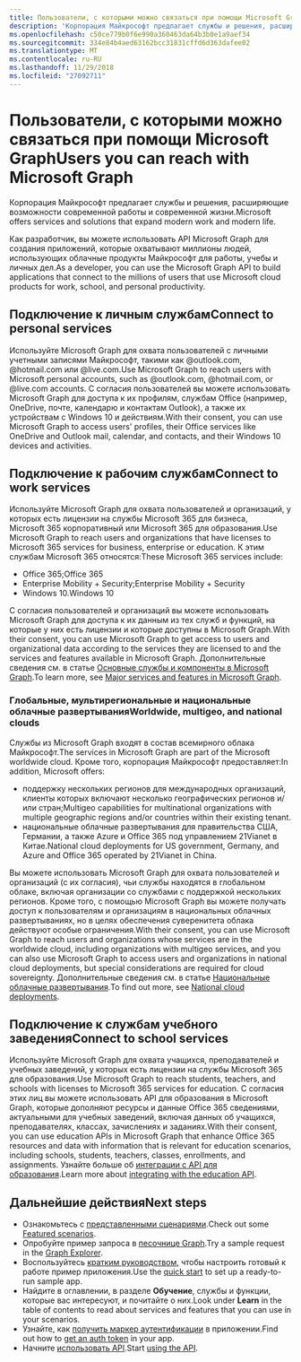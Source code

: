 ```yaml
---
title: Пользователи, с которыми можно связаться при помощи Microsoft Graph
description: 'Корпорация Майкрософт предлагает службы и решения, расширяющие возможности современной работы и современной жизни. '
ms.openlocfilehash: c50ce779b0f6e990a360463da64b3b0e1a9aef34
ms.sourcegitcommit: 334e84b4aed63162bcc31831cffd6d363dafee02
ms.translationtype: MT
ms.contentlocale: ru-RU
ms.lasthandoff: 11/29/2018
ms.locfileid: "27092711"
---
```

# <a name="users-you-can-reach-with-microsoft-graph"></a><span data-ttu-id="4491c-103">Пользователи, с которыми можно связаться при помощи Microsoft Graph</span><span class="sxs-lookup"><span data-stu-id="4491c-103">Users you can reach with Microsoft Graph</span></span>

<span data-ttu-id="4491c-104">Корпорация Майкрософт предлагает службы и решения, расширяющие возможности современной работы и современной жизни.</span><span class="sxs-lookup"><span data-stu-id="4491c-104">Microsoft offers services and solutions that expand modern work and modern life.</span></span> 

<span data-ttu-id="4491c-105">Как разработчик, вы можете использовать API Microsoft Graph для создания приложений, которые охватывают миллионы людей, использующих облачные продукты Майкрософт для работы, учебы и личных дел.</span><span class="sxs-lookup"><span data-stu-id="4491c-105">As a developer, you can use the Microsoft Graph API to build applications that connect to the millions of users that use Microsoft cloud products for work, school, and personal productivity.</span></span> 

## <a name="connect-to-personal-services"></a><span data-ttu-id="4491c-106">Подключение к личным службам</span><span class="sxs-lookup"><span data-stu-id="4491c-106">Connect to personal services</span></span>

<span data-ttu-id="4491c-107">Используйте Microsoft Graph для охвата пользователей с личными учетными записями Майкрософт, такими как @outlook.com, @hotmail.com или @live.com.</span><span class="sxs-lookup"><span data-stu-id="4491c-107">Use Microsoft Graph to reach users with Microsoft personal accounts, such as @outlook.com, @hotmail.com, or @live.com accounts.</span></span> <span data-ttu-id="4491c-108">С согласия пользователей вы можете использовать Microsoft Graph для доступа к их профилям, службам Office (например, OneDrive, почте, календарю и контактам Outlook), а также их устройствам с Windows 10 и действиям.</span><span class="sxs-lookup"><span data-stu-id="4491c-108">With their consent, you can use Microsoft Graph to access users' profiles, their Office services like OneDrive and Outlook mail, calendar, and contacts, and their Windows 10 devices and activities.</span></span>

## <a name="connect-to-work-services"></a><span data-ttu-id="4491c-109">Подключение к рабочим службам</span><span class="sxs-lookup"><span data-stu-id="4491c-109">Connect to work services</span></span>

<span data-ttu-id="4491c-110">Используйте Microsoft Graph для охвата пользователей и организаций, у которых есть лицензии на службы Microsoft 365 для бизнеса, Microsoft 365 корпоративный или Microsoft 365 для образования.</span><span class="sxs-lookup"><span data-stu-id="4491c-110">Use Microsoft Graph to reach users and organizations that have licenses to Microsoft 365 services for business, enterprise or education.</span></span> <span data-ttu-id="4491c-111">К этим службам Microsoft 365 относятся:</span><span class="sxs-lookup"><span data-stu-id="4491c-111">These Microsoft 365 services include:</span></span>

-   <span data-ttu-id="4491c-112">Office 365;</span><span class="sxs-lookup"><span data-stu-id="4491c-112">Office 365</span></span>
-   <span data-ttu-id="4491c-113">Enterprise Mobility + Security;</span><span class="sxs-lookup"><span data-stu-id="4491c-113">Enterprise Mobility + Security</span></span> 
-   <span data-ttu-id="4491c-114">Windows 10.</span><span class="sxs-lookup"><span data-stu-id="4491c-114">Windows 10</span></span> 

<span data-ttu-id="4491c-115">С согласия пользователей и организаций вы можете использовать Microsoft Graph для доступа к их данным из тех служб и функций, на которые у них есть лицензии и которые доступны в Microsoft Graph.</span><span class="sxs-lookup"><span data-stu-id="4491c-115">With their consent, you can use Microsoft Graph to get access to users and organizational data according to the services they are licensed to and the services and features available in Microsoft Graph.</span></span> <span data-ttu-id="4491c-116">Дополнительные сведения см. в статье [Основные службы и компоненты в Microsoft Graph](overview-major-services.md).</span><span class="sxs-lookup"><span data-stu-id="4491c-116">To learn more, see [Major services and features in Microsoft Graph](overview-major-services.md).</span></span>

### <a name="worldwide-multigeo-and-national-clouds"></a><span data-ttu-id="4491c-117">Глобальные, мультирегиональные и национальные облачные развертывания</span><span class="sxs-lookup"><span data-stu-id="4491c-117">Worldwide, multigeo, and national clouds</span></span>
<span data-ttu-id="4491c-118">Службы из Microsoft Graph входят в состав всемирного облака Майкрософт.</span><span class="sxs-lookup"><span data-stu-id="4491c-118">The services in Microsoft Graph are part of the Microsoft worldwide cloud.</span></span> <span data-ttu-id="4491c-119">Кроме того, корпорация Майкрософт предоставляет:</span><span class="sxs-lookup"><span data-stu-id="4491c-119">In addition, Microsoft offers:</span></span>

-   <span data-ttu-id="4491c-120">поддержку нескольких регионов для международных организаций, клиенты которых включают несколько географических регионов и/или стран;</span><span class="sxs-lookup"><span data-stu-id="4491c-120">Multigeo capabilities for multinational organizations with multiple geographic regions and/or countries within their existing tenant.</span></span>
-   <span data-ttu-id="4491c-121">национальные облачные развертывания для правительства США, Германии, а также Azure и Office 365 под управлением 21Vianet в Китае.</span><span class="sxs-lookup"><span data-stu-id="4491c-121">National cloud deployments for US government, Germany, and Azure and Office 365 operated by 21Vianet in China.</span></span>

<span data-ttu-id="4491c-122">Вы можете использовать Microsoft Graph для охвата пользователей и организаций (с их согласия), чьи службы находятся в глобальном облаке, включая организации со службами с поддержкой нескольких регионов. Кроме того, с помощью Microsoft Graph вы можете получать доступ к пользователям и организациям в национальных облачных развертываниях, но в целях обеспечения суверенитета облака действуют особые ограничения.</span><span class="sxs-lookup"><span data-stu-id="4491c-122">With their consent, you can use Microsoft Graph to reach users and organizations whose services are in the worldwide cloud, including organizations with multigeo services, and you can also use Microsoft Graph to access users and organizations in national cloud deployments, but special considerations are required for cloud sovereignty.</span></span> <span data-ttu-id="4491c-123">Дополнительные сведения см. в статье [Национальные облачные развертывания](deployments.md).</span><span class="sxs-lookup"><span data-stu-id="4491c-123">To find out more, see [National cloud deployments](deployments.md).</span></span>

## <a name="connect-to-school-services"></a><span data-ttu-id="4491c-124">Подключение к службам учебного заведения</span><span class="sxs-lookup"><span data-stu-id="4491c-124">Connect to school services</span></span>

<span data-ttu-id="4491c-125">Используйте Microsoft Graph для охвата учащихся, преподавателей и учебных заведений, у которых есть лицензии на службы Microsoft 365 для образования.</span><span class="sxs-lookup"><span data-stu-id="4491c-125">Use Microsoft Graph to reach students, teachers, and schools with licenses to Microsoft 365 services for education.</span></span> <span data-ttu-id="4491c-126">С согласия этих лиц вы можете использовать API для образования в Microsoft Graph, которые дополняют ресурсы и данные Office 365 сведениями, актуальными для учебных заведений, включая данных об учащихся, преподавателях, классах, зачислениях и заданиях.</span><span class="sxs-lookup"><span data-stu-id="4491c-126">With their consent, you can use education APIs in Microsoft Graph that enhance Office 365 resources and data with information that is relevant for education scenarios, including schools, students, teachers, classes, enrollments, and assignments.</span></span> <span data-ttu-id="4491c-127">Узнайте больше об [интеграции с API для образования](education-concept-overview.md).</span><span class="sxs-lookup"><span data-stu-id="4491c-127">Learn more about [integrating with the education API](education-concept-overview.md).</span></span>

## <a name="next-steps"></a><span data-ttu-id="4491c-128">Дальнейшие действия</span><span class="sxs-lookup"><span data-stu-id="4491c-128">Next steps</span></span>

- <span data-ttu-id="4491c-129">Ознакомьтесь с [представленными сценариями](https://developer.microsoft.com/graph/examples).</span><span class="sxs-lookup"><span data-stu-id="4491c-129">Check out some [Featured scenarios](https://developer.microsoft.com/graph/examples).</span></span>
- <span data-ttu-id="4491c-130">Опробуйте пример запроса в [песочнице Graph](https://developer.microsoft.com/graph/graph-explorer).</span><span class="sxs-lookup"><span data-stu-id="4491c-130">Try a sample request in the [Graph Explorer](https://developer.microsoft.com/graph/graph-explorer).</span></span>
- <span data-ttu-id="4491c-131">Воспользуйтесь [кратким руководством](https://developer.microsoft.com/graph/quick-start), чтобы настроить готовый к работе пример приложения.</span><span class="sxs-lookup"><span data-stu-id="4491c-131">Use the [quick start](https://developer.microsoft.com/graph/quick-start) to set up a ready-to-run sample app.</span></span>
- <span data-ttu-id="4491c-132">Найдите в оглавлении, в разделе **Обучение**, службы и функции, которые вас интересуют, и почитайте о них.</span><span class="sxs-lookup"><span data-stu-id="4491c-132">Look under **Learn** in the table of contents to read about services and features that you can use in your scenarios.</span></span> 
- <span data-ttu-id="4491c-133">Узнайте, как [получить маркер аутентификации](auth-overview.md) в приложении.</span><span class="sxs-lookup"><span data-stu-id="4491c-133">Find out how to [get an auth token](auth-overview.md) in your app.</span></span>
- <span data-ttu-id="4491c-134">Начните [использовать API](use-the-api.md).</span><span class="sxs-lookup"><span data-stu-id="4491c-134">Start [using the API](use-the-api.md).</span></span>
